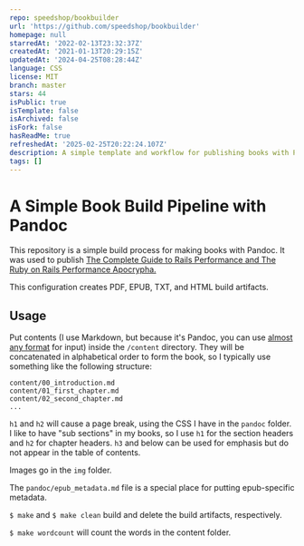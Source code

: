 ```yaml
---
repo: speedshop/bookbuilder
url: 'https://github.com/speedshop/bookbuilder'
homepage: null
starredAt: '2022-02-13T23:32:37Z'
createdAt: '2021-01-13T20:29:15Z'
updatedAt: '2024-04-25T08:28:44Z'
language: CSS
license: MIT
branch: master
stars: 44
isPublic: true
isTemplate: false
isArchived: false
isFork: false
hasReadMe: true
refreshedAt: '2025-02-25T20:22:24.107Z'
description: A simple template and workflow for publishing books with Pandoc
tags: []
---
```


# A Simple Book Build Pipeline with Pandoc 

This repository is a simple build process for making books with Pandoc. It was used 
to publish [The Complete Guide to Rails Performance and The Ruby on Rails Performance Apocrypha.](https://gumroad.com/nateberk)

This configuration creates PDF, EPUB, TXT, and HTML build artifacts.

## Usage 

Put contents (I use Markdown, but because it's Pandoc, you can use [almost any format](https://pandoc.org/MANUAL.html) for input) inside the `/content` directory. They will be concatenated in alphabetical order to form the book, so I typically use something like the following structure:

```
content/00_introduction.md 
content/01_first_chapter.md 
content/02_second_chapter.md
...
```

`h1` and `h2` will cause a page break, using the CSS I have in the `pandoc` folder. I like to have "sub sections" in my books, so I use `h1` for the section headers and `h2` for chapter headers. `h3` and below can be used for emphasis but do not appear in the table of contents. 

Images go in the `img` folder. 

The `pandoc/epub_metadata.md` file is a special place for putting epub-specific metadata.

`$ make` and `$ make clean` build and delete the build artifacts, respectively. 

`$ make wordcount` will count the words in the content folder.

